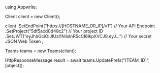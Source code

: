 using Appwrite;

Client client = new Client();

client
  .SetEndPoint("https://[HOSTNAME_OR_IP]/v1") // Your API Endpoint
  .SetProject("5df5acd0d48c2") // Your project ID
  .SetJWT("eyJhbGciOiJIUzI1NiIsInR5cCI6IkpXVCJ9.eyJ...") // Your secret JSON Web Token
;

Teams teams = new Teams(client);

HttpResponseMessage result = await teams.UpdatePrefs("[TEAM_ID]", [object]);

